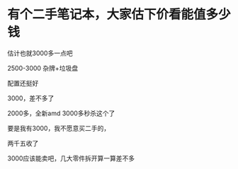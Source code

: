 # 有个二手笔记本，大家估下价看能值多少钱


估计也就3000多一点吧<img id="aimg_OMVVl" onclick="zoom(this, this.src, 0, 0, 0)" class="zoom" src="https://cdn.jsdelivr.net/gh/hishis/forum-master/public/images/patch.gif" onmouseover="img_onmouseoverfunc(this)" onload="thumbImg(this)" border="0" alt="" />

2500-3000 杂牌+垃圾盘

配置还挺好&nbsp;&nbsp;

3000，差不多了

2000多，全新amd 3000多秒杀这个了

要是我有3000，我不愿意买二手的，

两千五收了

3000应该能卖吧，几大零件拆开算一算差不多

